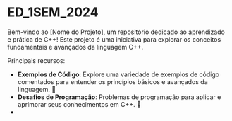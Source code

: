 # ED_1SEM_2024
Bem-vindo ao [Nome do Projeto], um repositório dedicado ao aprendizado e prática de C++! Este projeto é uma iniciativa para explorar os conceitos fundamentais e avançados da linguagem C++.

Principais recursos:
- **Exemplos de Código**: Explore uma variedade de exemplos de código comentados para entender os princípios básicos e avançados da linguagem. 📖
- **Desafios de Programação**: Problemas de programação para aplicar e aprimorar seus conhecimentos em C++. 🚀
- 
